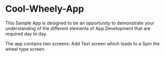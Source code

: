 # Cool-Wheely-App
This Sample App is designed to be an opportunity to demonstrate your understanding of the  different elements of App Development that are required day to day. 

The app contains two screens: Add Text screen which leads to a Spin the wheel type screen. 
